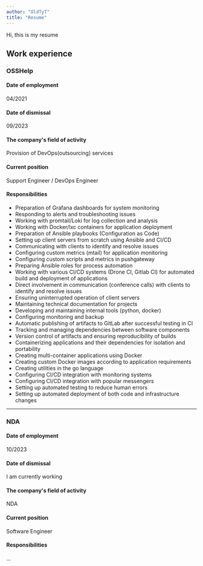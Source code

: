 ```yaml
---
author: "OldTyT"
title: "Resume"
---
```


Hi, this is my resume

## Work experience

### OSSHelp

#### Date of employment

04/2021

#### Date of dismissal

09/2023

#### The company's field of activity

Provision of DevOps(outsourcing) services

#### Current position

Support Engineer / DevOps Engineer

#### Responsibilities

* Preparation of Grafana dashboards for system monitoring
* Responding to alerts and troubleshooting issues
* Working with promtail/Loki for log collection and analysis
* Working with Docker/lxc containers for application deployment
* Preparation of Ansible playbooks (Configuration as Code)
* Setting up client servers from scratch using Ansible and CI/CD
* Communicating with clients to identify and resolve issues
* Configuring custom metrics (mtail) for application monitoring
* Configuring custom scripts and metrics in pushgateway
* Preparing Ansible roles for process automation
* Working with various CI/CD systems (Drone CI, Gitlab CI) for automated build and deployment of applications
* Direct involvement in communication (conference calls) with clients to identify and resolve issues
* Ensuring uninterrupted operation of client servers
* Maintaining technical documentation for projects
* Developing and maintaining internal tools (python, docker)
* Configuring monitoring and backup
* Automatic publishing of artifacts to GitLab after successful testing in CI
* Tracking and managing dependencies between software components
* Version control of artifacts and ensuring reproducibility of builds
* Containerizing applications and their dependencies for isolation and portability
* Creating multi-container applications using Docker
* Creating custom Docker images according to application requirements
* Creating utilities in the go language
* Configuring CI/CD integration with monitoring systems
* Configuring CI/CD integration with popular messengers
* Setting up automated testing to reduce human errors
* Setting up automated deployment of both code and infrastructure changes

---

### NDA

#### Date of employment

10/2023

#### Date of dismissal

I am currently working

#### The company's field of activity

NDA

#### Current position

Software Engineer

#### Responsibilities

...
